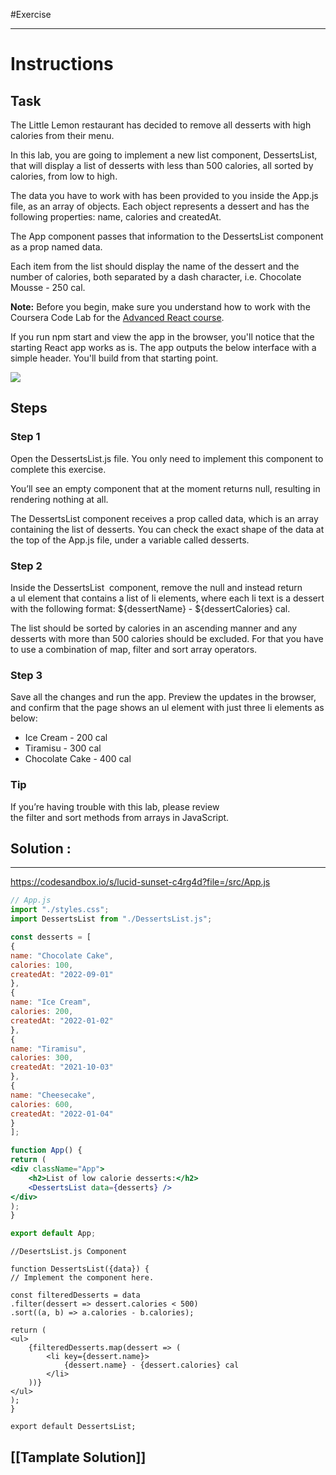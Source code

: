 #Exercise
 ____
# Instructions

## Task

The Little Lemon restaurant has decided to remove all desserts with high calories from their menu.

In this lab, you are going to implement a new list component, DessertsList, that will display a list of desserts with less than 500 calories, all sorted by calories, from low to high.

The data you have to work with has been provided to you inside the App.js file, as an array of objects. Each object represents a dessert and has the following properties: name, calories and createdAt.

The App component passes that information to the DessertsList component as a prop named data.

Each item from the list should display the name of the dessert and the number of calories, both separated by a dash character, i.e. Chocolate Mousse - 250 cal.

**Note:** Before you begin, make sure you understand how to work with the Coursera Code Lab for the [Advanced React course](https://www.coursera.org/learn/advanced-react/supplement/htaLX/working-with-labs-in-this-course "https://www.coursera.org/learn/advanced-react/supplement/htaLX/working-with-labs-in-this-course").

If you run npm start and view the app in the browser, you'll notice that the starting React app works as is. The app outputs the below interface with a simple header. You'll build from that starting point.

![](https://d3c33hcgiwev3.cloudfront.net/imageAssetProxy.v1/u6cbpAL_SHW3XnRHErJBtg_de2cec7f5c96463da047e29030485ee1_image1.png?expiry=1696723200000&hmac=5Qnq5n7MgPFpLQ2xP253DXMV6Qgvd6cQTLIRBZfeU7Y)

## Steps

### **Step 1**

Open the DessertsList.js file. You only need to implement this component to complete this exercise.

You’ll see an empty component that at the moment returns null, resulting in rendering nothing at all.

The DessertsList component receives a prop called data, which is an array containing the list of desserts. You can check the exact shape of the data at the top of the App.js file, under a variable called desserts.

### **Step 2**

Inside the DessertsList  component, remove the null and instead return a ul element that contains a list of li elements, where each li text is a dessert with the following format: ${dessertName} - ${dessertCalories} cal.

The list should be sorted by calories in an ascending manner and any desserts with more than 500 calories should be excluded. For that you have to use a combination of map, filter and sort array operators.

### **Step 3**

Save all the changes and run the app. Preview the updates in the browser, and confirm that the page shows an ul element with just three li elements as below:

- Ice Cream - 200 cal
- Tiramisu - 300 cal 
- Chocolate Cake - 400 cal

### **Tip**

If you’re having trouble with this lab, please review the filter and sort methods from arrays in JavaScript.
## Solution :
___

https://codesandbox.io/s/lucid-sunset-c4rg4d?file=/src/App.js

```jsx
// App.js
import "./styles.css";
import DessertsList from "./DessertsList.js";

const desserts = [
{
name: "Chocolate Cake",
calories: 100,
createdAt: "2022-09-01"
},
{
name: "Ice Cream",
calories: 200,
createdAt: "2022-01-02"
},
{
name: "Tiramisu",
calories: 300,
createdAt: "2021-10-03"
},
{
name: "Cheesecake",
calories: 600,
createdAt: "2022-01-04"
}
];

function App() {
return (
<div className="App">
	<h2>List of low calorie desserts:</h2>
	<DessertsList data={desserts} />
</div>
);
}

export default App;
```

```JSX
//DesertsList.js Component

function DessertsList({data}) {
// Implement the component here.

const filteredDesserts = data
.filter(dessert => dessert.calories < 500)
.sort((a, b) => a.calories - b.calories);

return (
<ul>
	{filteredDesserts.map(dessert => (
		<li key={dessert.name}>
			{dessert.name} - {dessert.calories} cal
		</li>
	))}
</ul>
);
}

export default DessertsList;
```

## [[Tamplate Solution]]